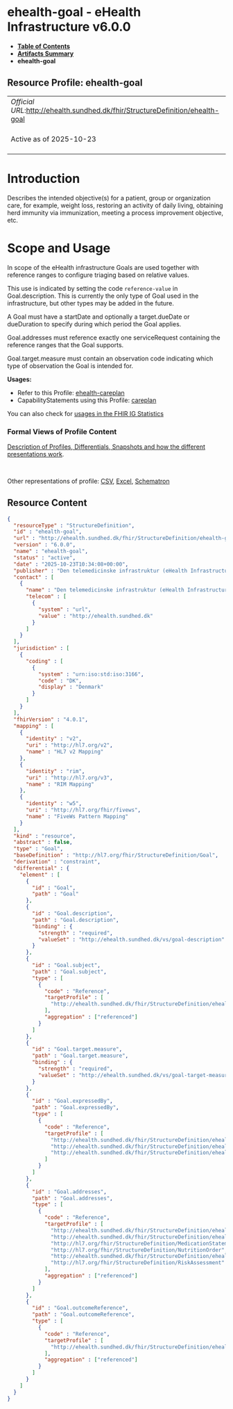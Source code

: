 # ehealth-goal - eHealth Infrastructure v6.0.0

* [**Table of Contents**](toc.md)
* [**Artifacts Summary**](artifacts.md)
* **ehealth-goal**

## Resource Profile: ehealth-goal 

| | |
| :--- | :--- |
| *Official URL*:http://ehealth.sundhed.dk/fhir/StructureDefinition/ehealth-goal | *Version*:6.0.0 |
| Active as of 2025-10-23 | *Computable Name*:ehealth-goal |

# Introduction

Describes the intended objective(s) for a patient, group or organization care, for example, weight loss, restoring an activity of daily living, obtaining herd immunity via immunization, meeting a process improvement objective, etc.

# Scope and Usage

In scope of the eHealth infrastructure Goals are used together with reference ranges to configure triaging based on relative values.

This use is indicated by setting the code `reference-value` in Goal.description. This is currently the only type of Goal used in the infrastructure, but other types may be added in the future.

A Goal must have a startDate and optionally a target.dueDate or dueDuration to specify during which period the Goal applies.

Goal.addresses must reference exactly one serviceRequest containing the reference ranges that the Goal supports.

Goal.target.measure must contain an observation code indicating which type of observation the Goal is intended for.

**Usages:**

* Refer to this Profile: [ehealth-careplan](StructureDefinition-ehealth-careplan.md)
* CapabilityStatements using this Profile: [careplan](CapabilityStatement-careplan.md)

You can also check for [usages in the FHIR IG Statistics](https://packages2.fhir.org/xig/dk.ehealth.sundhed.fhir.ig.core|current/StructureDefinition/ehealth-goal)

### Formal Views of Profile Content

 [Description of Profiles, Differentials, Snapshots and how the different presentations work](http://build.fhir.org/ig/FHIR/ig-guidance/readingIgs.html#structure-definitions). 

 

Other representations of profile: [CSV](StructureDefinition-ehealth-goal.csv), [Excel](StructureDefinition-ehealth-goal.xlsx), [Schematron](StructureDefinition-ehealth-goal.sch) 



## Resource Content

```json
{
  "resourceType" : "StructureDefinition",
  "id" : "ehealth-goal",
  "url" : "http://ehealth.sundhed.dk/fhir/StructureDefinition/ehealth-goal",
  "version" : "6.0.0",
  "name" : "ehealth-goal",
  "status" : "active",
  "date" : "2025-10-23T10:34:08+00:00",
  "publisher" : "Den telemedicinske infrastruktur (eHealth Infrastructure)",
  "contact" : [
    {
      "name" : "Den telemedicinske infrastruktur (eHealth Infrastructure)",
      "telecom" : [
        {
          "system" : "url",
          "value" : "http://ehealth.sundhed.dk"
        }
      ]
    }
  ],
  "jurisdiction" : [
    {
      "coding" : [
        {
          "system" : "urn:iso:std:iso:3166",
          "code" : "DK",
          "display" : "Denmark"
        }
      ]
    }
  ],
  "fhirVersion" : "4.0.1",
  "mapping" : [
    {
      "identity" : "v2",
      "uri" : "http://hl7.org/v2",
      "name" : "HL7 v2 Mapping"
    },
    {
      "identity" : "rim",
      "uri" : "http://hl7.org/v3",
      "name" : "RIM Mapping"
    },
    {
      "identity" : "w5",
      "uri" : "http://hl7.org/fhir/fivews",
      "name" : "FiveWs Pattern Mapping"
    }
  ],
  "kind" : "resource",
  "abstract" : false,
  "type" : "Goal",
  "baseDefinition" : "http://hl7.org/fhir/StructureDefinition/Goal",
  "derivation" : "constraint",
  "differential" : {
    "element" : [
      {
        "id" : "Goal",
        "path" : "Goal"
      },
      {
        "id" : "Goal.description",
        "path" : "Goal.description",
        "binding" : {
          "strength" : "required",
          "valueSet" : "http://ehealth.sundhed.dk/vs/goal-description"
        }
      },
      {
        "id" : "Goal.subject",
        "path" : "Goal.subject",
        "type" : [
          {
            "code" : "Reference",
            "targetProfile" : [
              "http://ehealth.sundhed.dk/fhir/StructureDefinition/ehealth-patient"
            ],
            "aggregation" : ["referenced"]
          }
        ]
      },
      {
        "id" : "Goal.target.measure",
        "path" : "Goal.target.measure",
        "binding" : {
          "strength" : "required",
          "valueSet" : "http://ehealth.sundhed.dk/vs/goal-target-measure"
        }
      },
      {
        "id" : "Goal.expressedBy",
        "path" : "Goal.expressedBy",
        "type" : [
          {
            "code" : "Reference",
            "targetProfile" : [
              "http://ehealth.sundhed.dk/fhir/StructureDefinition/ehealth-patient",
              "http://ehealth.sundhed.dk/fhir/StructureDefinition/ehealth-practitioner",
              "http://ehealth.sundhed.dk/fhir/StructureDefinition/ehealth-relatedperson"
            ]
          }
        ]
      },
      {
        "id" : "Goal.addresses",
        "path" : "Goal.addresses",
        "type" : [
          {
            "code" : "Reference",
            "targetProfile" : [
              "http://ehealth.sundhed.dk/fhir/StructureDefinition/ehealth-condition",
              "http://ehealth.sundhed.dk/fhir/StructureDefinition/ehealth-observation",
              "http://hl7.org/fhir/StructureDefinition/MedicationStatement",
              "http://hl7.org/fhir/StructureDefinition/NutritionOrder",
              "http://ehealth.sundhed.dk/fhir/StructureDefinition/ehealth-servicerequest",
              "http://hl7.org/fhir/StructureDefinition/RiskAssessment"
            ],
            "aggregation" : ["referenced"]
          }
        ]
      },
      {
        "id" : "Goal.outcomeReference",
        "path" : "Goal.outcomeReference",
        "type" : [
          {
            "code" : "Reference",
            "targetProfile" : [
              "http://ehealth.sundhed.dk/fhir/StructureDefinition/ehealth-observation"
            ],
            "aggregation" : ["referenced"]
          }
        ]
      }
    ]
  }
}

```
